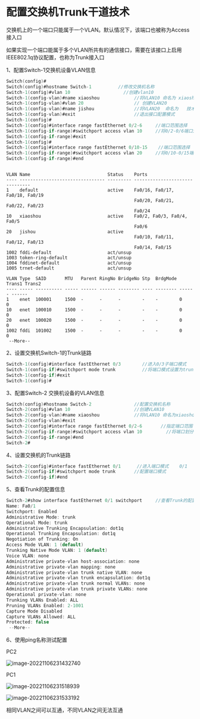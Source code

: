# 					配置交换机Trunk干道技术

交换机上的一个端口只能属于一个VLAN。默认情况下，该端口也被称为Access接入口



如果实现一个端口能属于多个VLAN所共有的通信接口，需要在该接口上启用IEEE802.1q协议配置，也称为Trunk接入口

1、配置Switch-1交换机设备VLAN信息

```c
Switch(config)#
Switch(config)#hostname Switch-1          //修改交换机名称
Switch-1(config)#vlan 10					//创建vlan10
Switch-1(config-vlan)#name xiaoshou				//将VLAN10 命名为 xiaoshou
Switch-1(config-vlan)#vlan 20    				// 创建VLAN20
Switch-1(config-vlan)#name jishou				//将VLAN20  命名为   技术
Switch-1(config-vlan)#exit           			//退出接口配置模式
Switch-1(config)#
Switch-1(config)#interface range fastEthernet 0/2-6     //端口范围选择   如果不是连续的用,号分隔
Switch-1(config-if-range)#switchport access vlan 10		//将0/2-0/6端口划分到vlan10
Switch-1(config-if-range)#exit
Switch-1(config)#
Switch-1(config)#interface range fastEthernet 0/10-15    //端口范围选择   如果不是连续的用,号分隔
Switch-1(config-if-range)#switchport access vlan 20		//将0/10-0/15端口划分到vlan20
Switch-1(config-if-range)#end
```

```

VLAN Name                             Status    Ports
---- -------------------------------- --------- -------------------------------
1    default                          active    Fa0/16, Fa0/17, Fa0/18, Fa0/19
                                                Fa0/20, Fa0/21, Fa0/22, Fa0/23
                                                Fa0/24
10   xiaoshou                         active    Fa0/2, Fa0/3, Fa0/4, Fa0/5
                                                Fa0/6
20   jishou                           active  
                                                Fa0/10, Fa0/11, Fa0/12, Fa0/13
                                                Fa0/14, Fa0/15
1002 fddi-default                     act/unsup 
1003 token-ring-default               act/unsup 
1004 fddinet-default                  act/unsup 
1005 trnet-default                    act/unsup 

VLAN Type  SAID       MTU   Parent RingNo BridgeNo Stp  BrdgMode Trans1 Trans2
---- ----- ---------- ----- ------ ------ -------- ---- -------- ------ ------
1    enet  100001     1500  -      -      -        -    -        0      0
10   enet  100010     1500  -      -      -        -    -        0      0
20   enet  100020     1500  -      -      -        -    -        0      0
1002 fddi  101002     1500  -      -      -        -    -        0      0   
 --More-- 
```

2、设置交换机Switch-1的Trunk链路

```c
Switch-1(config)#interface fastEthernet 0/3        //进入0/3子端口模式
Switch-1(config-if)#switchport mode trunk          //将端口模式设置为trunk
Switch-1(config-if)#exit
Switch-1(config)#
```

3、配置Switch-2 交换机设备的VLAN信息

```c
Switch(config)#hostname Switch-2  				//配置交换机名称
Switch-2(config)#vlan 10						//创建VLAN10
Switch-2(config-vlan)#name xiaoshou				//将VLAN10 命名为xiaoshou
Switch-2(config-vlan)#exit
Switch-2(config)#interface range fastEthernet 0/2-6       //指定端口范围
Switch-2(config-if-range)#switchport access vlan 10			//将端口划分给VLAN10
Switch-2(config-if-range)#end
Switch-2#
```

4、设置交换机的Trunk链路

```c
Switch-2(config)#interface fastEthernet 0/1      //进入端口模式    0/1
Switch-2(config-if)#switchport mode trunk		//配置端口模式
Switch-2(config-if)#end
```

5、查看Trunk的配置信息

```c
Switch-2#show interface fastEthernet 0/1 switchport     //查看Trunk的配置信息
Name: Fa0/1
Switchport: Enabled
Administrative Mode: trunk
Operational Mode: trunk
Administrative Trunking Encapsulation: dot1q
Operational Trunking Encapsulation: dot1q
Negotiation of Trunking: On
Access Mode VLAN: 1 (default)
Trunking Native Mode VLAN: 1 (default)
Voice VLAN: none
Administrative private-vlan host-association: none
Administrative private-vlan mapping: none
Administrative private-vlan trunk native VLAN: none
Administrative private-vlan trunk encapsulation: dot1q
Administrative private-vlan trunk normal VLANs: none
Administrative private-vlan trunk private VLANs: none
Operational private-vlan: none
Trunking VLANs Enabled: ALL
Pruning VLANs Enabled: 2-1001
Capture Mode Disabled
Capture VLANs Allowed: ALL
Protected: false
 --More-- 
```

6、使用ping名称测试配置

PC2

![image-20221106231432740](C:\Users\Administrator\AppData\Roaming\Typora\typora-user-images\image-20221106231432740.png)

PC1

![image-20221106231518939](C:\Users\Administrator\AppData\Roaming\Typora\typora-user-images\image-20221106231518939.png)

![image-20221106231533192](C:\Users\Administrator\AppData\Roaming\Typora\typora-user-images\image-20221106231533192.png)

相同VLAN之间可以互通，不同VLAN之间无法互通